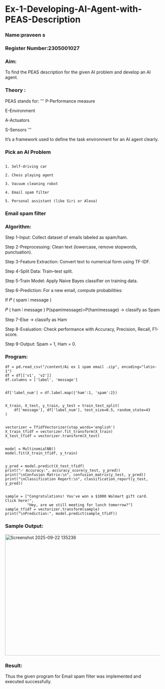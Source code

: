 # Ex-1-Developing-AI-Agent-with-PEAS-Description
### Name:praveen s

### Register Number:2305001027

### Aim:
To find the PEAS description for the given AI problem and develop an AI agent.

### Theory :
PEAS stands for:
'''
P-Performance measure

E-Environment

A-Actuators

S-Sensors
'''

It’s a framework used to define the task environment for an AI agent clearly.

### Pick an AI Problem

```

1. Self-driving car

2. Chess playing agent

3. Vacuum cleaning robot

4. Email spam filter

5. Personal assistant (like Siri or Alexa)
```

### Email spam filter
### Algorithm:
Step 1-Input: Collect dataset of emails labeled as spam/ham.

Step 2-Preprocessing: Clean text (lowercase, remove stopwords, punctuation).

Step 3-Feature Extraction: Convert text to numerical form using TF-IDF.

Step 4-Split Data: Train–test split.

Step 5-Train Model: Apply Naive Bayes classifier on training data.

Step 6-Prediction: For a new email, compute probabilities:

If 
𝑃
(
spam
∣
message
)
>
𝑃
(
ham
∣
message
)
P(spam∣message)>P(ham∣message) → classify as Spam

Step 7-Else → classify as Ham

Step 8-Evaluation: Check performance with Accuracy, Precision, Recall, F1-score.

Step 9-Output: Spam = 1, Ham = 0.

### Program:
```
df = pd.read_csv("/content/Ai ex 1 spam email .zip", encoding="latin-1")
df = df[['v1', 'v2']] 
df.columns = ['label', 'message']


df['label_num'] = df.label.map({'ham':1, 'spam':2})


X_train, X_test, y_train, y_test = train_test_split(
    df['message'], df['label_num'], test_size=0.5, random_state=43
)


vectorizer = TfidfVectorizer(stop_words='english')
X_train_tfidf = vectorizer.fit_transform(X_train)
X_test_tfidf = vectorizer.transform(X_test)


model = MultinomialNB()
model.fit(X_train_tfidf, y_train)


y_pred = model.predict(X_test_tfidf)
print("✅ Accuracy:", accuracy_score(y_test, y_pred))
print("\nConfusion Matrix:\n", confusion_matrix(y_test, y_pred))
print("\nClassification Report:\n", classification_report(y_test, y_pred))


sample = ["Congratulations! You've won a $1000 Walmart gift card. Click here!",
          "Hey, are we still meeting for lunch tomorrow?"]
sample_tfidf = vectorizer.transform(sample)
print("\nPrediction:", model.predict(sample_tfidf))
```
### Sample Output:

<img width="550" height="393" alt="Screenshot 2025-09-22 135236" src="https://github.com/user-attachments/assets/abbeffe7-8f3d-44a5-b79d-4114101b482a" />


### Result:
Thus the given program for Email spam filter was implemented and executed successfully.
